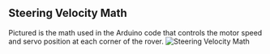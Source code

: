 ## Steering Velocity Math
Pictured is the math used in the Arduino code that controls the motor speed and servo position at each corner of the rover.
![Steering Velocity Math](/Images/Steering_Math.png?raw=true "Steering Velocity Math")


